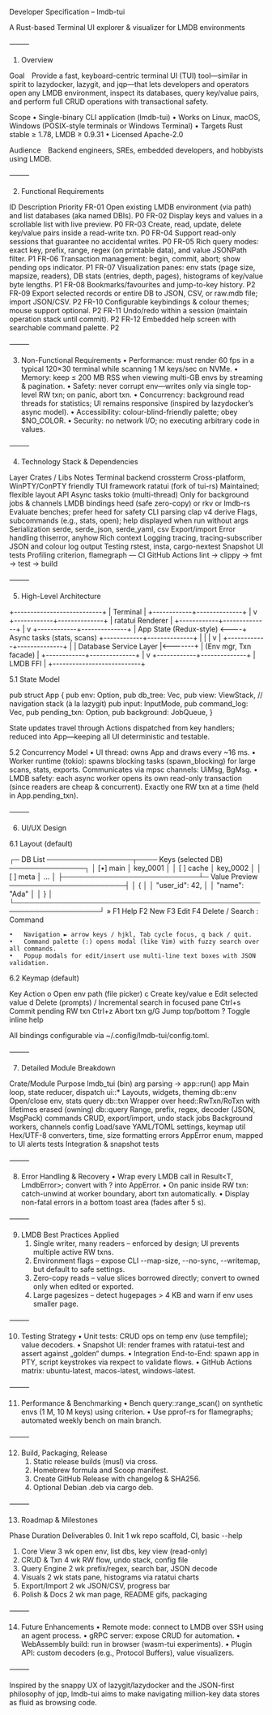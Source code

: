Developer Specification – lmdb-tui

A Rust-based Terminal UI explorer & visualizer for LMDB environments

⸻

1. Overview

Goal Provide a fast, keyboard-centric terminal UI (TUI) tool—similar in spirit to lazydocker, lazygit, and jqp—that lets developers and operators open any LMDB environment, inspect its databases, query key/value pairs, and perform full CRUD operations with transactional safety.

Scope
	•	Single-binary CLI application (lmdb-tui)
	•	Works on Linux, macOS, Windows (POSIX-style terminals or Windows Terminal)
	•	Targets Rust stable ≥ 1.78, LMDB ≥ 0.9.31
	•	Licensed Apache-2.0

Audience Backend engineers, SREs, embedded developers, and hobbyists using LMDB.

⸻

2. Functional Requirements

ID	Description	Priority
FR-01	Open existing LMDB environment (via path) and list databases (aka named DBIs).	P0
FR-02	Display keys and values in a scrollable list with live preview.	P0
FR-03	Create, read, update, delete key/value pairs inside a read-write txn.	P0
FR-04	Support read-only sessions that guarantee no accidental writes.	P0
FR-05	Rich query modes: exact key, prefix, range, regex (on printable data), and value JSONPath filter.	P1
FR-06	Transaction management: begin, commit, abort; show pending ops indicator.	P1
FR-07	Visualization panes: env stats (page size, mapsize, readers), DB stats (entries, depth, pages), histograms of key/value byte lengths.	P1
FR-08	Bookmarks/favourites and jump-to-key history.	P2
FR-09	Export selected records or entire DB to JSON, CSV, or raw.mdb file; import JSON/CSV.	P2
FR-10	Configurable keybindings & colour themes; mouse support optional.	P2
FR-11	Undo/redo within a session (maintain operation stack until commit).	P2
FR-12	Embedded help screen with searchable command palette.	P2


⸻

3. Non-Functional Requirements
	•	Performance: must render 60 fps in a typical 120×30 terminal while scanning 1 M keys/sec on NVMe.
	•	Memory: keep ≤ 200 MB RSS when viewing multi-GB envs by streaming & pagination.
	•	Safety: never corrupt env—writes only via single top-level RW txn; on panic, abort txn.
	•	Concurrency: background read threads for statistics; UI remains responsive (inspired by lazydocker’s async model).
	•	Accessibility: colour-blind-friendly palette; obey $NO_COLOR.
	•	Security: no network I/O; no executing arbitrary code in values.

⸻

4. Technology Stack & Dependencies

Layer	Crates / Libs	Notes
Terminal backend	crossterm	Cross-platform, WinPTY/ConPTY friendly
TUI framework	ratatui (fork of tui-rs)	Maintained; flexible layout API
Async tasks	tokio (multi-thread)	Only for background jobs & channels
LMDB bindings	heed (safe zero-copy) or rkv or lmdb-rs	Evaluate benches; prefer heed for safety
CLI parsing	clap v4 derive	Flags, subcommands (e.g., stats, open); help displayed when run without args
Serialization	serde, serde_json, serde_yaml, csv	Export/import
Error handling	thiserror, anyhow	Rich context
Logging	tracing, tracing-subscriber	JSON and colour log output
Testing	rstest, insta, cargo-nextest	Snapshot UI tests
Profiling	criterion, flamegraph	―
CI	GitHub Actions	lint → clippy → fmt → test → build


⸻

5. High-Level Architecture

+---------------------------+
|        Terminal          |
+------------+--------------+
             |
             v
+------------+--------------+
|    ratatui  Renderer      |
+------------+--------------+
             |
             v
+------------+--------------+
|      App State (Redux-style)  <----+  Async tasks (stats, scans)
+------------+--------------+       |
             |                        |
             v                        |
+------------+--------------+        |
|  Database Service Layer   |<-------+
|  (Env mgr, Txn facade)    |
+------------+--------------+
             |
             v
+------------+--------------+
|        LMDB FFI           |
+---------------------------+

5.1 State Model

pub struct App {
    pub env: Option<EnvHandle>,
    pub db_tree: Vec<DbMeta>,
    pub view: ViewStack,      // navigation stack (à la lazygit)
    pub input: InputMode,
    pub command_log: Vec<Cmd>,
    pub pending_txn: Option<RwTxn>,
    pub background: JobQueue,
}

State updates travel through Actions dispatched from key handlers; reduced into App—keeping all UI deterministic and testable.

5.2 Concurrency Model
	•	UI thread: owns App and draws every ~16 ms.
	•	Worker runtime (tokio): spawns blocking tasks (spawn_blocking) for large scans, stats, exports. Communicates via mpsc channels: UiMsg, BgMsg.
	•	LMDB safety: each async worker opens its own read-only transaction (since readers are cheap & concurrent). Exactly one RW txn at a time (held in App.pending_txn).

⸻

6. UI/UX Design

6.1 Layout (default)

┌─ DB List ─────────────────┬──── Keys (selected DB) ───────────────┐
│ [•] main                 │ key_0001                              │
│ [ ] cache                │ key_0002                              │
│ [ ] meta                 │ ...                                   │
├───────────────────────────┴─ Value Preview ───────────────────────┤
│ {                                                                │
│   "user_id": 42,                                               │
│   "name": "Ada"                                              │
│ }                                                                │
└───────────────────────────────────────────────────────────────────┘
» F1 Help   F2 New   F3 Edit   F4 Delete   / Search   : Command

	•	Navigation ► arrow keys / hjkl, Tab cycle focus, q back / quit.
	•	Command palette (:) opens modal (like Vim) with fuzzy search over all commands.
	•	Popup modals for edit/insert use multi-line text boxes with JSON validation.

6.2 Keymap (default)

Key	Action
o	Open env path (file picker)
c	Create key/value
e	Edit selected value
d	Delete (prompts)
/	Incremental search in focused pane
Ctrl+s	Commit pending RW txn
Ctrl+z	Abort txn
g/G	Jump top/bottom
?	Toggle inline help

All bindings configurable via ~/.config/lmdb-tui/config.toml.

⸻

7. Detailed Module Breakdown

Crate/Module	Purpose
lmdb_tui (bin)	arg parsing → app::run()
app	Main loop, state reducer, dispatch
ui::*	Layouts, widgets, theming
db::env	Open/close env, stats query
db::txn	Wrapper over heed::RwTxn/RoTxn with lifetimes erased (owning)
db::query	Range, prefix, regex, decoder (JSON, MsgPack)
commands	CRUD, export/import, undo stack
jobs	Background workers, channels
config	Load/save YAML/TOML settings, keymap
util	Hex/UTF-8 converters, time, size formatting
errors	AppError enum, mapped to UI alerts
tests	Integration & snapshot tests


⸻

8. Error Handling & Recovery
	•	Wrap every LMDB call in Result<T, LmdbError>; convert with ? into AppError.
	•	On panic inside RW txn: catch-unwind at worker boundary, abort txn automatically.
	•	Display non-fatal errors in a bottom toast area (fades after 5 s).

⸻

9. LMDB Best Practices Applied
	1.	Single writer, many readers – enforced by design; UI prevents multiple active RW txns.
	2.	Environment flags – expose CLI --map-size, --no-sync, --writemap, but default to safe settings.
	3.	Zero-copy reads – value slices borrowed directly; convert to owned only when edited or exported.
	4.	Large pagesizes – detect hugepages > 4 KB and warn if env uses smaller page.

⸻

10. Testing Strategy
	•	Unit tests: CRUD ops on temp env (use tempfile); value decoders.
	•	Snapshot UI: render frames with ratatui-test and assert against „golden“ dumps.
	•	Integration End-to-End: spawn app in PTY, script keystrokes via rexpect to validate flows.
	•	GitHub Actions matrix: ubuntu-latest, macos-latest, windows-latest.

⸻

11. Performance & Benchmarking
	•	Bench query::range_scan() on synthetic envs (1 M, 10 M keys) using criterion.
	•	Use pprof-rs for flamegraphs; automated weekly bench on main branch.

⸻

12. Build, Packaging, Release
	1.	Static release builds (musl) via cross.
	2.	Homebrew formula and Scoop manifest.
	3.	Create GitHub Release with changelog & SHA256.
	4.	Optional Debian .deb via cargo deb.

⸻

13. Roadmap & Milestones

Phase	Duration	Deliverables
0. Init	1 wk	repo scaffold, CI, basic --help
1. Core View	3 wk	open env, list dbs, key view (read-only)
2. CRUD & Txn	4 wk	RW flow, undo stack, config file
3. Query Engine	2 wk	prefix/regex, search bar, JSON decode
4. Visuals	2 wk	stats pane, histograms via ratatui charts
5. Export/Import	2 wk	JSON/CSV, progress bar
6. Polish & Docs	2 wk	man page, README gifs, packaging


⸻

14. Future Enhancements
	•	Remote mode: connect to LMDB over SSH using an agent process.
	•	gRPC server: expose CRUD for automation.
	•	WebAssembly build: run in browser (wasm-tui experiments).
	•	Plugin API: custom decoders (e.g., Protocol Buffers), value visualizers.

⸻

Inspired by the snappy UX of lazygit/lazydocker and the JSON-first philosophy of jqp, lmdb-tui aims to make navigating million-key data stores as fluid as browsing code.
